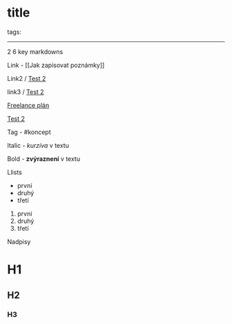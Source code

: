 # title
tags:

---
2
6 key markdowns

Link - [[Jak zapisovat poznámky]]

Link2 / [Test 2](Untitled/Test%202.md)

link3 / [Test 2](Untitled/Test%202.md)

[Freelance plán](Freelance%20plán.md)

[Test 2](Test%202.md)

Tag - #koncept

Italic - *kurzíva* v textu

Bold - **zvýraznení** v textu

Llists
- první
- druhý
- třetí

1. první
2. druhý
3. třetí

Nadpisy

# H1
## H2
### H3
<!--stackedit_data:
eyJoaXN0b3J5IjpbNzI3ODQ3NjY0LDI5Mjc3MDE0NCwxNTg0Mj
A5NDAyXX0=
-->
